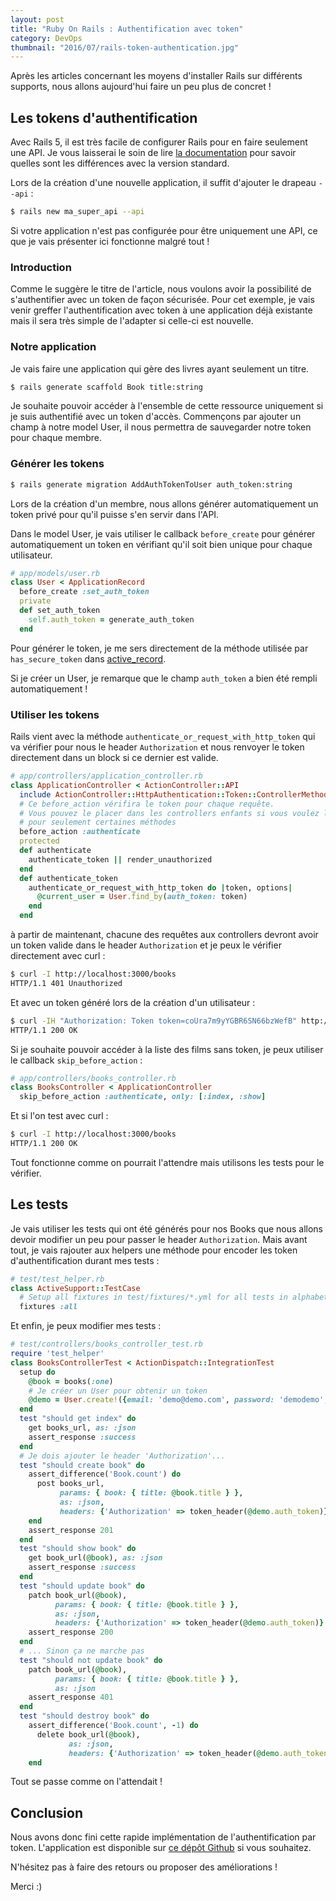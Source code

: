 ```yaml
---
layout: post
title: "Ruby On Rails : Authentification avec token"
category: DevOps
thumbnail: "2016/07/rails-token-authentication.jpg"
---
```

Après les articles concernant les moyens d'installer Rails sur différents supports, nous allons aujourd'hui faire un
peu plus de concret !

## Les tokens d'authentification

Avec Rails 5, il est très facile de configurer Rails pour en faire seulement une API. Je vous laisserai le soin de lire [la documentation](http://edgeguides.rubyonrails.org/api_app.html) pour savoir quelles sont les différences avec la version standard.

Lors de la création d'une nouvelle application, il suffit d'ajouter le drapeau `--api` :

```bash
$ rails new ma_super_api --api
```

Si votre application n'est pas configurée pour être uniquement une API, ce que je vais présenter ici fonctionne malgré tout !

### Introduction

Comme le suggère le titre de l'article, nous voulons avoir la possibilité de s'authentifier avec un token de façon sécurisée.
Pour cet exemple, je vais venir greffer l'authentification avec token à une application déjà existante mais il sera très simple de l'adapter si celle-ci est nouvelle.

### Notre application

Je vais faire une application qui gère des livres ayant seulement un titre.

```bash
$ rails generate scaffold Book title:string
```

Je souhaite pouvoir accéder à l'ensemble de cette ressource uniquement si je suis authentifié avec un token d'accès. Commençons par ajouter un champ à notre model User, il nous permettra de sauvegarder notre token pour chaque membre.

### Générer les tokens

```bash
$ rails generate migration AddAuthTokenToUser auth_token:string
```

Lors de la création d'un membre, nous allons générer automatiquement un token privé pour qu'il puisse s'en servir dans l'API.

Dans le model User, je vais utiliser le callback `before_create` pour générer automatiquement un token en vérifiant qu'il soit bien unique pour chaque utilisateur.

```ruby
# app/models/user.rb
class User < ApplicationRecord
  before_create :set_auth_token
  private
  def set_auth_token
    self.auth_token = generate_auth_token
  end
```

Pour générer le token, je me sers directement de la méthode utilisée par `has_secure_token` dans [active_record](https://github.com/rails/rails/blob/master/activerecord/lib/active_record/secure_token.rb).

Si je créer un User, je remarque que le champ `auth_token` a bien été rempli automatiquement !

### Utiliser les tokens

Rails vient avec la méthode `authenticate_or_request_with_http_token` qui va vérifier pour nous le header `Authorization` et nous renvoyer le token directement dans un block si ce dernier est valide.

```ruby
# app/controllers/application_controller.rb
class ApplicationController < ActionController::API
  include ActionController::HttpAuthentication::Token::ControllerMethods
  # Ce before_action vérifira le token pour chaque requête.
  # Vous pouvez le placer dans les controllers enfants si vous voulez l'authentification
  # pour seulement certaines méthodes
  before_action :authenticate
  protected
  def authenticate
    authenticate_token || render_unauthorized
  end
  def authenticate_token
    authenticate_or_request_with_http_token do |token, options|
      @current_user = User.find_by(auth_token: token)
    end
  end
```

à partir de maintenant, chacune des requêtes aux controllers devront avoir un token valide dans le header `Authorization` et je peux le vérifier directement avec curl :

```bash
$ curl -I http://localhost:3000/books
HTTP/1.1 401 Unauthorized
```

Et avec un token généré lors de la création d'un utilisateur :

```bash
$ curl -IH "Authorization: Token token=coUra7m9yYGBR6SN66bzWefB" http://localhost:3000/books
HTTP/1.1 200 OK
```

Si je souhaite pouvoir accéder à la liste des films sans token, je peux utiliser le callback `skip_before_action` :

```ruby
# app/controllers/books_controller.rb
class BooksController < ApplicationController
  skip_before_action :authenticate, only: [:index, :show]
```

Et si l'on test avec curl :

```bash
$ curl -I http://localhost:3000/books
HTTP/1.1 200 OK
```

Tout fonctionne comme on pourrait l'attendre mais utilisons les tests pour le vérifier.

## Les tests

Je vais utiliser les tests qui ont été générés pour nos Books que nous allons devoir modifier un peu pour passer le header `Authorization`. Mais avant tout, je vais rajouter aux helpers une méthode pour encoder les token d'authentification durant mes tests :

```ruby
# test/test_helper.rb
class ActiveSupport::TestCase
  # Setup all fixtures in test/fixtures/*.yml for all tests in alphabetical order.
  fixtures :all
```

Et enfin, je peux modifier mes tests :

```ruby
# test/controllers/books_controller_test.rb
require 'test_helper'
class BooksControllerTest < ActionDispatch::IntegrationTest
  setup do
    @book = books(:one)
    # Je créer un User pour obtenir un token
    @demo = User.create!({email: 'demo@demo.com', password: 'demodemo', password_confirmation: 'demodemo'})
  end
  test "should get index" do
    get books_url, as: :json
    assert_response :success
  end
  # Je dois ajouter le header 'Authorization'...
  test "should create book" do
    assert_difference('Book.count') do
      post books_url,
           params: { book: { title: @book.title } },
           as: :json,
           headers: {'Authorization' => token_header(@demo.auth_token)}
    end
    assert_response 201
  end
  test "should show book" do
    get book_url(@book), as: :json
    assert_response :success
  end
  test "should update book" do
    patch book_url(@book),
          params: { book: { title: @book.title } },
          as: :json,
          headers: {'Authorization' => token_header(@demo.auth_token)}
    assert_response 200
  end
  # ... Sinon ça ne marche pas
  test "should not update book" do
    patch book_url(@book),
          params: { book: { title: @book.title } },
          as: :json
    assert_response 401
  end
  test "should destroy book" do
    assert_difference('Book.count', -1) do
      delete book_url(@book),
             as: :json,
             headers: {'Authorization' => token_header(@demo.auth_token)}
    end
```

Tout se passe comme on l'attendait !

## Conclusion

Nous avons donc fini cette rapide implémentation de l'authentification par token. L'application est disponible sur [ce dépôt Github](https://github.com/guillaumebriday/Rails-token-authentication-demo) si vous souhaitez.

N'hésitez pas à faire des retours ou proposer des améliorations !

Merci :)
